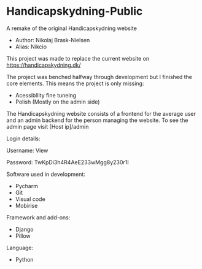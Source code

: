 # Handicapskydning-Public
A remake of the original Handicapskydning website
* Author: Nikolaj Brask-Nielsen
* Alias: Nikcio

This project was made to replace the current website on https://handicapskydning.dk/

The project was benched halfway through development but I finished the core elements. This means the project is only missing:

* Acessibllity fine tuneing
* Polish (Mostly on the admin side)

The Handicapskydning website consists of a frontend for the average user and an admin backend for the person managing the website. To see the admin page visit [Host ip]/admin

Login details:

Username: View

Password: TwKpDi3h4R4AeE233wMgg8y230r1I

Software used in development:

* Pycharm
* Git
* Visual code
* Mobirise

Framework and add-ons:

* Django
* Pillow

Language:

* Python
